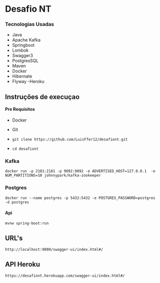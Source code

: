 # Desafio NT

### Tecnologias Usadas
- Java
- Apache Kafka
- Springboot
- Lombok
- Swagger3
- PostgresSQL
- Maven
- Docker
- Hibernate
- Flyway
-Heroku

## Instruções de execuçao
#### Pre Requisitos
- Docker
- Git


- `git clone https://github.com/LuisFfer12/desafiont.git`
- `cd desafiont`

### Kafka
`docker run -p 2181:2181 -p 9092:9092 -e ADVERTISED_HOST=127.0.0.1  -e NUM_PARTITIONS=10 johnnypark/kafka-zookeeper`

### Postgres
`docker run --name postgres -p 5432:5432 -e POSTGRES_PASSWORD=postgres -d postgres`

#### Api
`mvnw spring-boot:run`

## URL's
`http://localhost:9000/swagger-ui/index.html#/`

## API Heroku
`https://desafiont.herokuapp.com/swagger-ui/index.html#/`

